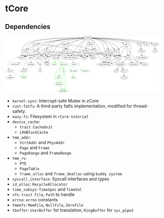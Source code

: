 # tCore

## Dependencies

![deps](docs/deps.png)

- `kernel-sync`: Interrupt-safe Mutex in zCore
- `rust-fatfs`: A third-party fatfs implementation, modified for thread-safety.
- `easy-fs`: Filesystem in `rCore-tutorial`
- `device_cache`:
  - `trait CacheUnit`
  - `LRUBlockCache`
- `tmm_addr`:
  - `VirtAddr` and `PhysAddr`
  - `Page` and `Frame`
  - `PageRange` and `FrameRange`
- `tmm_rv`:
  - `PTE`
  - `PageTable`
  - `frame_alloc` and `frame_dealloc` using `buddy system`
- `syscall_interface`: Syscall interfaces and types
- `id_alloc`: `RecycleAllocator`
- `time_subsys`: `TimeSpec` and `TimeVal`
- `vfs`: `trait File`, `Path` to handle
- `errno`: `errno` constants
- `tmemfs`: `MemFile`, `NullFile`, `ZeroFile`
- `tbuffer`: `UserBuffer` for translation, `RingBuffer` for `sys_pipe2`
